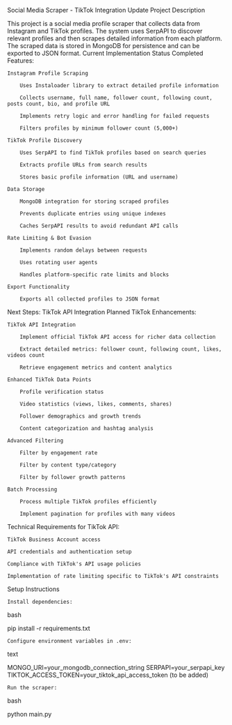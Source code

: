 
Social Media Scraper - TikTok Integration Update
Project Description

This project is a social media profile scraper that collects data from Instagram and TikTok profiles. The system uses SerpAPI to discover relevant profiles and then scrapes detailed information from each platform. The scraped data is stored in MongoDB for persistence and can be exported to JSON format.
Current Implementation Status
Completed Features:

    Instagram Profile Scraping

        Uses Instaloader library to extract detailed profile information

        Collects username, full name, follower count, following count, posts count, bio, and profile URL

        Implements retry logic and error handling for failed requests

        Filters profiles by minimum follower count (5,000+)

    TikTok Profile Discovery

        Uses SerpAPI to find TikTok profiles based on search queries

        Extracts profile URLs from search results

        Stores basic profile information (URL and username)

    Data Storage

        MongoDB integration for storing scraped profiles

        Prevents duplicate entries using unique indexes

        Caches SerpAPI results to avoid redundant API calls

    Rate Limiting & Bot Evasion

        Implements random delays between requests

        Uses rotating user agents

        Handles platform-specific rate limits and blocks

    Export Functionality

        Exports all collected profiles to JSON format

Next Steps: TikTok API Integration
Planned TikTok Enhancements:

    TikTok API Integration

        Implement official TikTok API access for richer data collection

        Extract detailed metrics: follower count, following count, likes, videos count

        Retrieve engagement metrics and content analytics

    Enhanced TikTok Data Points

        Profile verification status

        Video statistics (views, likes, comments, shares)

        Follower demographics and growth trends

        Content categorization and hashtag analysis

    Advanced Filtering

        Filter by engagement rate

        Filter by content type/category

        Filter by follower growth patterns

    Batch Processing

        Process multiple TikTok profiles efficiently

        Implement pagination for profiles with many videos

Technical Requirements for TikTok API:

    TikTok Business Account access

    API credentials and authentication setup

    Compliance with TikTok's API usage policies

    Implementation of rate limiting specific to TikTok's API constraints

Setup Instructions

    Install dependencies:

bash

pip install -r requirements.txt

    Configure environment variables in .env:

text

MONGO_URI=your_mongodb_connection_string
SERPAPI=your_serpapi_key
TIKTOK_ACCESS_TOKEN=your_tiktok_api_access_token (to be added)

    Run the scraper:

bash

python main.py

